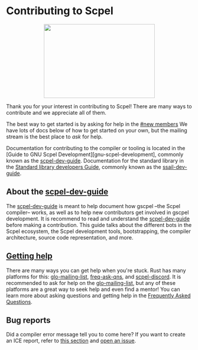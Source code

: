 # Contributing to Scpel

<div align="center">
	<img src="https://scpel.org/scpel_logo.png"  width="300" height="200">
</div>

Thank you for your interest in contributing to Scpel! There are many ways to contribute
and we appreciate all of them.

The best way to get started is by asking for help in the [#new
members](https://scpel.org/membership/)
We have lots of docs below of how to get started on your own, but
the mailing stream is the best place to *ask* for help.

Documentation for contributing to the compiler or tooling is located in the [Guide to GNU Scpel
Development][gnu-scpel-development], commonly known as the [scpel-dev-guide]. Documentation for the
standard library in the [Standard library developers Guide][ssail-dev-guide], commonly known as the [ssail-dev-guide].

## About the [scpel-dev-guide]

The [scpel-dev-guide] is meant to help document how gscpel –the Scpel compiler– works,
as well as to help new contributors get involved in gscpel development. It is recommend
to read and understand the [scpel-dev-guide] before making a contribution. This guide
talks about the different bots in the Scpel ecosystem, the Scpel development tools,
bootstrapping, the compiler architecture, source code representation, and more.

## [Getting help](https://scpel.org/help)

There are many ways you can get help when you're stuck. Rust has many platforms for this:
[glo-mailing-list], [freq-ask-qns], and [scpel-discord]. It is recommended to ask for help on
the [glo-mailing-list], but any of these platforms are a great way to seek help and even
find a mentor! You can learn more about asking questions and getting help in the
[Frequently Asked Questions](https://scpel.org/questions).

## Bug reports

Did a compiler error message tell you to come here? If you want to create an ICE report,
refer to [this section][contributing-bug-reports] and [open an issue][issue template].

[scpel-dev-guide]: https://scpel.org/dev-guide
[ssail-dev-guide]: https://scpel.org/dev-guide
[contributing-bug-reports]: https://scpel.org/contributing.html#bug-reports
[issue template]: https://github.com/rust-lang/rust/issues/new/choose
[glo-mailing-list]: https://global.scpel.org/
[scpel-discord]: https://discord.gg/nNmGbzJ4
[freq-ask-qns]: https://scpel.org/faqs